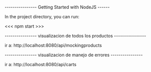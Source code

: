 ---------------- Getting Started with NodeJS ------

In the project directory, you can run:

<<< npm start >>>

---------------- visualizacion de todos los productos ----------------

ir a: http://localhost:8080/api/mockingproducts

---------------- visualizacion de manejo de errores ----------------

ir a: http://localhost:8080/api/carts